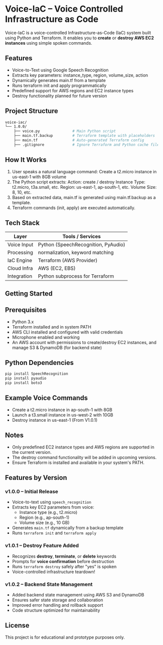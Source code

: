 # Voice-IaC – Voice Controlled Infrastructure as Code

Voice-IaC is a voice-controlled Infrastructure-as-Code (IaC) system built using Python and Terraform. It enables you to **create** or **destroy AWS EC2 instances** using simple spoken commands.

## Features

- Voice-to-Text using Google Speech Recognition
- Extracts key parameters: instance_type, region, volume_size, action
- Dynamically generates main.tf from a template
- Runs terraform init and apply programmatically
- Predefined support for AWS regions and EC2 instance types
- Destroy functionality planned for future version

## Project Structure
```bash
voice-iac/
└── 1.0.0/
    ├── voice.py               # Main Python script
    ├── main.tf.backup         # Terraform template with placeholders
    ├── main.tf                # Auto-generated Terraform config
    ├── .gitignore             # Ignore Terraform and Python cache files
```
## How It Works
1. User speaks a natural language command:
   Create a t2.micro instance in us-east-1 with 8GB volume
2. The Python script extracts:
       Action: create / destroy
       Instance Type: t2.micro, t3a.small, etc.
       Region: us-east-1, ap-south-1, etc.
       Volume Size: 8, 10, etc.
3. Based on extracted data, main.tf is generated using main.tf.backup as a template.
4. Terraform commands (init, apply) are executed automatically.

## Tech Stack

| Layer        | Tools / Services                       |
|--------------|-----------------------------------------|
| Voice Input  | Python (SpeechRecognition, PyAudio)     |
| Processing   | normalization, keyword matching |
| IaC Engine   | Terraform (AWS Provider)               |
| Cloud Infra  | AWS (EC2, EBS)                         |
| Integration  | Python subprocess for Terraform        |

## Getting Started
## Prerequisites
- Python 3.x
- Terraform installed and in system PATH
- AWS CLI installed and configured with valid credentials
- Microphone enabled and working
- An AWS account with permissions to create/destroy EC2 instances, and manage S3 & DynamoDB (for backend state)

## Python Dependencies

```bash
pip install SpeechRecognition
pip install pyaudio
pip install boto3
```
## Example Voice Commands
- Create a t2.micro instance in ap-south-1 with 8GB
- Launch a t3.small instance in us-west-2 with 10GB
- Destroy instance in us-east-1 (From V1.0.1)

##  Notes
- Only predefined EC2 instance types and AWS regions are supported in the current version.
- The destroy command functionality will be added in upcoming versions.
- Ensure Terraform is installed and available in your system's PATH.

## Features by Version
###  v1.0.0 – Initial Release
- Voice-to-text using `speech_recognition`
- Extracts key EC2 parameters from voice:
  - Instance type (e.g., t2.micro)
  - Region (e.g., ap-south-1)
  - Volume size (e.g., 10 GB)
- Generates `main.tf` dynamically from a backup template
- Runs `terraform init` and `terraform apply`

###  v1.0.1 – Destroy Feature Added
- Recognizes **destroy**, **terminate**, or **delete** keywords
- Prompts for **voice confirmation** before destruction
- Runs `terraform destroy` safely after "yes" is spoken
- Voice-controlled infrastructure teardown!

### v1.0.2 – Backend State Management
- Added backend state management using AWS S3 and DynamoDB
- Ensures safer state storage and collaboration
- Improved error handling and rollback support
- Code structure optimized for maintainability

## License
This project is for educational and prototype purposes only.


